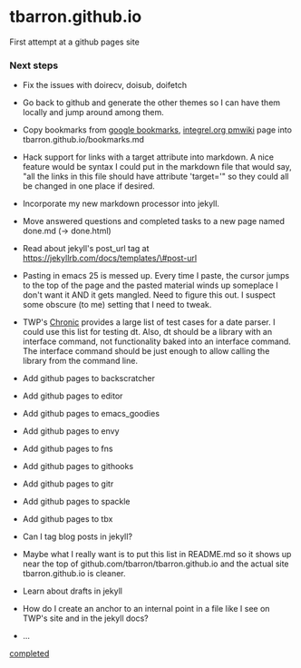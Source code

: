 # tbarron.github.io
First attempt at a github pages site

### Next steps ###

 * Fix the issues with doirecv, doisub, doifetch

 * Go back to github and generate the other themes so I can have them
   locally and jump around among them.

 * Copy bookmarks from
   [google bookmarks](https://www.google.com/bookmarks/),
   [integrel.org pmwiki](http://integrel.org/pmwiki/pmwiki.php?n=Tom.Bookmarks)
   page into tbarron.github.io/bookmarks.md

 * Hack support for links with a target attribute into markdown. A nice
   feature would be syntax I could put in the markdown file that would say,
   "all the links in this file should have attribute 'target=<blah>'" so
   they could all be changed in one place if desired.
   
 * Incorporate my new markdown processor into jekyll.

 * Move answered questions and completed tasks to a new page named
   done.md (-> done.html)

 * Read about jekyll's post_url tag at
   https://jekyllrb.com/docs/templates/\#post-url

 * Pasting in emacs 25 is messed up. Every time I paste, the cursor jumps
   to the top of the page and the pasted material winds up someplace I
   don't want it AND it gets mangled. Need to figure this out. I suspect
   some obscure (to me) setting that I need to tweak.

 * TWP's [Chronic](https://github.com/mojombo/chronic) provides a large
   list of test cases for a date parser. I could use this list for testing
   dt. Also, dt should be a library with an interface command, not
   functionality baked into an interface command. The interface command
   should be just enough to allow calling the library from the command
   line.
   
 * Add github pages to backscratcher

 * Add github pages to editor

 * Add github pages to emacs_goodies

 * Add github pages to envy

 * Add github pages to fns

 * Add github pages to githooks

 * Add github pages to gitr

 * Add github pages to spackle

 * Add github pages to tbx

 * Can I tag blog posts in jekyll?

 * Maybe what I really want is to put this list in README.md so it shows up
   near the top of github.com/tbarron/tbarron.github.io and the actual site
   tbarron.github.io is cleaner.
   
 * Learn about drafts in jekyll
 
 * How do I create an anchor to an internal point in a file like I see on
   TWP's site and in the jekyll docs?
 
 * ...

 [completed](done.html)

